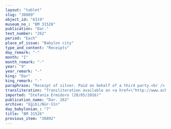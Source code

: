 ```yaml
---
layout: "tablet"
slug: "30889"
object_id: "6319"
museum_no_: "BM 31526"
publication: "Dar."
text_number: "262"
period: "Each"
place_of_issue: "Babylon city"
type_and_content: "Receipts"
day_remark: "-"
month: "I"
month_remark: "-"
year: "9"
year_remark: "-"
king: "Dar"
king_remark: "-"
paraphrase: "Receipt of silver. Paid on behalf of a third party.<br /> <strong>A</strong> receives 50 shekels of silver of medium quality of which one-eight is alloy from <strong>B</strong>, paid on behalf of <strong>C</strong>. &nbsp;The parties to the contract have taken one copy of the document each. Names of 3 witnesses and the scribe.<br /> &nbsp;<br /> <strong>A </strong>= Marduk-rēmanni/Nab&ucirc;-nāṣir-apli//A&scaron;lāku; <strong>B </strong>= Marduk-nāṣir-apli/Itti-Marduk-balāṭu//Egibi; <strong>C </strong>= Nab&ucirc;-ahu-ittannu/Marduk-iqī&scaron;anni//&Scaron;umu-lib&scaron;i"
transliteration: "Transliteration available on <a href=\"http://www.achemenet.com/en/item/?/textual-sources/texts-by-regions/babylonia/babylon/1657881\" target=\"_blank\">Achemenet</a>"
imported: "Stefania Ermidoro (28/05/2016)"
publication_name: "Dar. 262"
archive: "Egibi/Nūr-Sîn"
day_babylonian_: "7"
title: "BM 31526"
previous_item: "30892"
---
```

